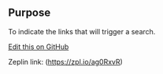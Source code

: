 ## Purpose

To indicate the links that will trigger a search.

[Edit this on GitHub](https://github.com/wellcomecollection/wellcomecollection.org/edit/master/common/views/components/Tags/README.md)

Zeplin link: (https://zpl.io/ag0RxvR)
